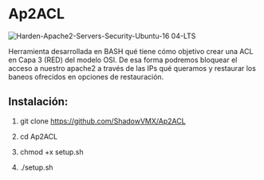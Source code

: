# Ap2ACL

  ![Harden-Apache2-Servers-Security-Ubuntu-16 04-LTS](https://user-images.githubusercontent.com/92258683/218264322-98ac5091-a973-4699-935b-686b5347e64f.png)


Herramienta desarrollada en BASH qué tiene cómo objetivo crear una ACL en Capa 3 (RED) del modelo OSI. De esa forma podremos bloquear el acceso a nuestro apache2 a través de las IPs qué queramos y restaurar los baneos ofrecidos en opciones de restauración.


## Instalación: 

1. git clone https://github.com/ShadowVMX/Ap2ACL

2. cd Ap2ACL

3. chmod +x setup.sh

4. ./setup.sh
